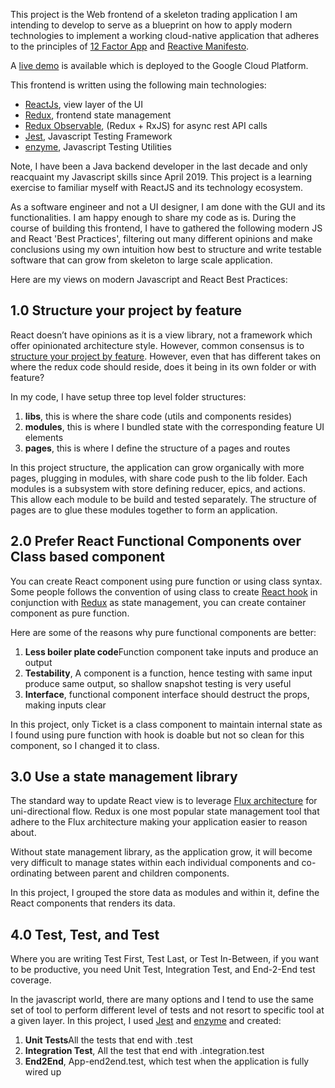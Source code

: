 This project is the Web frontend of a skeleton trading application I am intending to develop to serve as a blueprint on how to apply modern technologies to implement a working cloud-native application that adheres to the principles of <a href="https://12factor.net/">12 Factor App</a> and <a href="https://www.reactivemanifesto.org/">Reactive Manifesto</a>.

A <a href="http://tradedemo-ng.appspot.com" alt="tradedemo-ng">live demo</a> is available which is deployed to the Google Cloud Platform.

This frontend is written using the following main technologies:
<ul>
  <li><a href="https://reactjs.org" alt="reactjs">ReactJs</a>, view layer of the UI</li>
  <li><a href="https://redux.js.org" alt="redux">Redux</a>, frontend state management</li>
  <li><a href="https://redux-observable.js.org/" alt="redux">Redux Observable</a>, (Redux + RxJS) for async rest API calls</li>
  <li><a href="https://jestjs.io/" alt="redux">Jest</a>, Javascript Testing Framework</li>
  <li><a href="https://airbnb.io/enzyme/" alt="enzyme">enzyme</a>, Javascript Testing Utilities</li>
</ul>

Note, I have been a Java backend developer in the last decade and only reacquaint my Javascript skills since April 2019. This project is a learning exercise to familiar myself with ReactJS and its technology ecosystem.

As a software engineer and not a UI designer, I am done with the GUI and its functionalities. I am happy enough to share my code as is. During the course of building this frontend, I have to gathered the following modern JS and React 'Best Practices', filtering out many different opinions and make conclusions using my own intuition how best to structure and write testable software that can grow from skeleton to large scale application.

Here are my views on modern Javascript and React Best Practices:

<h2>1.0 Structure your project by feature</h2>
<p>
React doesn’t have opinions as it is a view library, not a framework which offer opinionated architecture style.
However, common consensus is to <a href="https://reactjs.org/docs/faq-structure.html">structure your project by feature</a>. However, even that has different takes on where the redux code should reside, does it being in its own folder or with feature?
<p>

<p>
In my code, I have setup three top level folder structures:

<ol>
  <li><b>libs</b>, this is where the share code (utils and components resides)</li>
  <li><b>modules</b>, this is where I bundled state with the corresponding feature UI elements</li>
  <li><b>pages</b>, this is where I define the structure of a pages and routes</li>
</ol>
</p>

In this project structure, the application can grow organically with more pages, plugging in modules, with share code push to the lib folder. Each modules is a subsystem with store defining reducer, epics, and actions. This allow each module to be build and tested separately. The structure of pages are to glue these modules together to form an application.

<h2>2.0 Prefer React Functional Components over Class based component </h2>
<p>
You can create React component using pure function or using class syntax. Some people follows the convention of using class to create <a href="https://medium.com/@learnreact/container-components-c0e67432e005>container component</a> and pure function only for presentation component. However, with <a href="https://reactjs.org/docs/hooks-effect.html">React hook</a> in conjunction with <a href="https://redux.js.org" alt="redux">Redux</a> as state management, you can create container component as pure function.
</p>
<p>Here are some of the reasons why pure functional components are better:
<ol>
  <li><b>Less boiler plate code</b>Function component take inputs and produce an output</li>
  <li><b>Testability</b>, A component is a function, hence testing with same input produce same output, so shallow snapshot testing is very useful</li>
  <li><b>Interface</b>, functional component interface should destruct the props, making inputs clear</li>
</ol>
</p>
<p>
In this project, only Ticket is a class component to maintain internal state as I found using pure function with hook is doable but not so clean for this component, so I changed it to class.
</p>

<h2>3.0 Use a state management library</h2>
<p>
The standard way to update React view is to leverage <a href="https://facebook.github.io/flux/docs/in-depth-overview">Flux architecture</a> for uni-directional flow. Redux is one most popular state management tool that adhere to the Flux architecture making your application easier to reason about.
</p>
<p>
Without state management library, as the application grow, it will become very difficult to manage states within each individual components and co-ordinating between parent and children components.
</p>
<p>
In this project, I grouped the store data as modules and within it, define the React components that renders its data.
</p>

<h2>4.0 Test, Test, and Test</h2>
<p>
Where you are writing Test First, Test Last, or Test In-Between, if you want to be productive, you need Unit Test, Integration Test, and End-2-End test coverage.
</p>
<p>
In the javascript world, there are many options and I tend to use the same set of tool to perform different level of tests and not resort to specific tool at a given layer. In this project, I used <a href="https://jestjs.io/" alt="redux">Jest</a> and <a href="https://airbnb.io/enzyme/" alt="enzyme">enzyme</a> and created:

<ol>
  <li><b>Unit Tests</b>All the tests that end with .test</li>
  <li><b>Integration Test</b>, All the test that end with .integration.test</li>
  <li><b>End2End</b>, App-end2end.test, which test when the application is fully wired up</li>
</ol>
</p>
